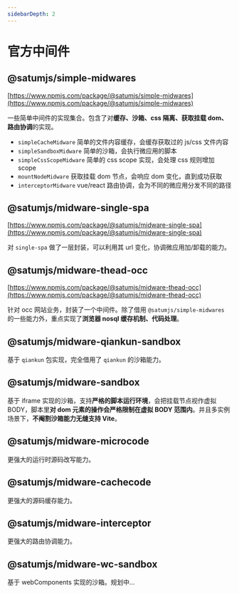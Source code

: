 ```yaml
---
sidebarDepth: 2
---
```


# 官方中间件

## @satumjs/simple-midwares

[https://www.npmjs.com/package/@satumjs/simple-midwares](https://www.npmjs.com/package/@satumjs/simple-midwares)

一些简单中间件的实现集合。包含了对**缓存、沙箱、css 隔离、获取挂载 dom、路由协调**的实现。

- `simpleCacheMidware` 简单的文件内容缓存，会缓存获取过的 js/css 文件内容
- `simpleSandboxMidware` 简单的沙箱，会执行微应用的脚本
- `simpleCssScopeMidware` 简单的 css scope 实现，会处理 css 规则增加 scope
- `mountNodeMidware` 获取挂载 dom 节点，会响应 dom 变化，直到成功获取
- `interceptorMidware` vue/react 路由协调，会为不同的微应用分发不同的路径

## @satumjs/midware-single-spa

[https://www.npmjs.com/package/@satumjs/midware-single-spa](https://www.npmjs.com/package/@satumjs/midware-single-spa)

对 `single-spa` 做了一层封装，可以利用其 url 变化，协调微应用加/卸载的能力。

## @satumjs/midware-thead-occ

[https://www.npmjs.com/package/@satumjs/midware-thead-occ](https://www.npmjs.com/package/@satumjs/midware-thead-occ)

针对 occ 网站业务，封装了一个中间件。除了借用 `@satumjs/simple-midwares` 的一些能力外，重点实现了**浏览器 nosql 缓存机制、代码处理**。

## @satumjs/midware-qiankun-sandbox

基于 `qiankun` 包实现，完全借用了 `qiankun` 的沙箱能力。

## @satumjs/midware-sandbox

基于 iframe 实现的沙箱，支持**严格的脚本运行环境**，会把挂载节点视作虚拟 BODY，脚本里**对 dom 元素的操作会严格限制在虚拟 BODY 范围内**。并且多实例场景下，**不阉割沙箱能力无缝支持 Vite**。

## @satumjs/midware-microcode

更强大的运行时源码改写能力。

## @satumjs/midware-cachecode

更强大的源码缓存能力。

## @satumjs/midware-interceptor

更强大的路由协调能力。

## @satumjs/midware-wc-sandbox

基于 webComponents 实现的沙箱。规划中...

